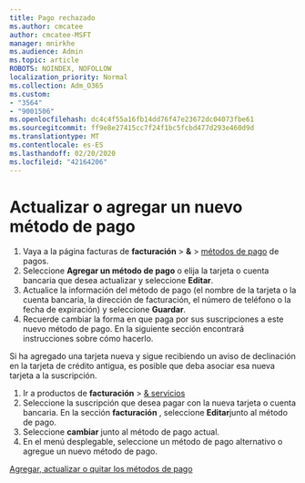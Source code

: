 ```yaml
---
title: Pago rechazado
ms.author: cmcatee
author: cmcatee-MSFT
manager: mnirkhe
ms.audience: Admin
ms.topic: article
ROBOTS: NOINDEX, NOFOLLOW
localization_priority: Normal
ms.collection: Adm_O365
ms.custom:
- "3564"
- "9001506"
ms.openlocfilehash: dc4c4f55a16fb14dd76f47e23672dc04073fbe61
ms.sourcegitcommit: ff9e8e27415cc7f24f1bc5fcbd477d293e460d9d
ms.translationtype: MT
ms.contentlocale: es-ES
ms.lasthandoff: 02/20/2020
ms.locfileid: "42164206"
---
```

# <a name="update-or-add-a-new-payment-method"></a>Actualizar o agregar un nuevo método de pago

1. Vaya a la página facturas de **facturación** > **&** > <a href="https://go.microsoft.com/fwlink/p/?linkid=2018806" target="_blank">métodos de pago</a> de pagos.
2. Seleccione **Agregar un método de pago** o elija la tarjeta o cuenta bancaria que desea actualizar y seleccione **Editar**.
3. Actualice la información del método de pago (el nombre de la tarjeta o la cuenta bancaria, la dirección de facturación, el número de teléfono o la fecha de expiración) y seleccione **Guardar**.
4. Recuerde cambiar la forma en que paga por sus suscripciones a este nuevo método de pago. En la siguiente sección encontrará instrucciones sobre cómo hacerlo.

Si ha agregado una tarjeta nueva y sigue recibiendo un aviso de declinación en la tarjeta de crédito antigua, es posible que deba asociar esa nueva tarjeta a la suscripción.

1. Ir a productos de **facturación** > <a href="https://go.microsoft.com/fwlink/p/?linkid=842054" target="_blank">& servicios</a>
2. Seleccione la suscripción que desea pagar con la nueva tarjeta o cuenta bancaria. En la sección **facturación** , seleccione **Editar**junto al método de pago.
3. Seleccione **cambiar** junto al método de pago actual.
4. En el menú desplegable, seleccione un método de pago alternativo o agregue un nuevo método de pago.

[Agregar, actualizar o quitar los métodos de pago](https://go.microsoft.com/fwlink/?linkid=2118133)